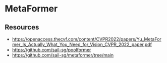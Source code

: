 # MetaFormer

## Resources
- https://openaccess.thecvf.com/content/CVPR2022/papers/Yu_MetaFormer_Is_Actually_What_You_Need_for_Vision_CVPR_2022_paper.pdf
- https://github.com/sail-sg/poolformer
- https://github.com/sail-sg/metaformer/tree/main